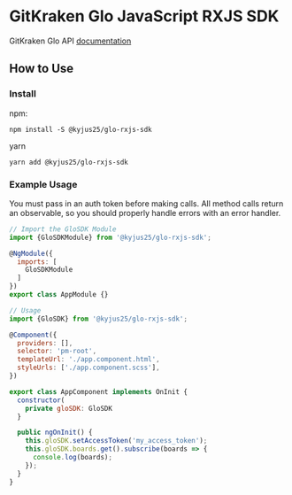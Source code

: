 # GitKraken Glo JavaScript RXJS SDK

GitKraken Glo API [documentation](https://gloapi.gitkraken.com/v1/docs)

## How to Use

### Install

npm:
```
npm install -S @kyjus25/glo-rxjs-sdk
```
yarn
```
yarn add @kyjus25/glo-rxjs-sdk
```

### Example Usage

You must pass in an auth token before making calls. All method calls return an observable, so you should properly handle errors with an error handler.

```javascript
// Import the GloSDK Module
import {GloSDKModule} from '@kyjus25/glo-rxjs-sdk';

@NgModule({
  imports: [
    GloSDKModule
  ]
})
export class AppModule {}
```

```javascript
// Usage
import {GloSDK} from '@kyjus25/glo-rxjs-sdk';

@Component({
  providers: [],
  selector: 'pm-root',
  templateUrl: './app.component.html',
  styleUrls: ['./app.component.scss'],
})

export class AppComponent implements OnInit {
  constructor(
    private gloSDK: GloSDK
  }

  public ngOnInit() {
    this.gloSDK.setAccessToken('my_access_token');
    this.gloSDK.boards.get().subscribe(boards => {
      console.log(boards);
    });
  }
}

```

